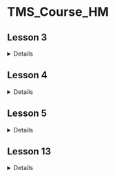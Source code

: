 # TMS_Course_HM

<h2>Lesson 3</h2>
<details>
1. Создать консольное приложение:<br>
   - Обмена значениями двух переменных (при возможности не создавать третью переменную).<br>
   - Реализовать сравнение двух введенных с клавиатуры чисел. После сравнения, программа не должна закрываться,<br>
   а должна ожидать ввод следующих цифр для сравнения<br>
  - Реализовать алгоритм, который определяет является ли введенное целочисленное число полиндромом 
  (читается одинаково слева направо и справа налево, для преобразования к типу int использовать Convert.ToInt32())<br>
</details>

<h2>Lesson 4</h2>
<details>
1. Создать консольное приложение: <br>
    - Приложение должно создавать массив целых чисел, размер которого должен задавать пользователь с клавиатуры. <br>
    - Массив необходимо заполнить произвольными целыми числами (для генерации чисел нужно использовать <br>
    Random rand = new Random(); int value = rand.Next(-100, 100);).<br>
    Сгенерированный массив необходимо вывести на экран<br>
    - С помощью математических операций, условий и циклов на консоль необходимо вывести наибольшее значение в массиве, наименьшее значение в массиве,<br> 
    общую сумму всех элементов, среднее арифметическое всех элементов. Вычисленные значения необходимо вывести на экран<br>
   - Программа должна ожидать нажатия клавиши клавиатуры для завершения работы программы.<br>
   * Выполнить сортировку элементов массива по убыванию и вывести результат на экран, ,без использования методов класса Array.<br>
2. * Тоже самое только массив должен быть двумерный - матрица.<br>
3. Создать программу-переводчик, которая знает 10 английских слов. Пользователь должен ввести слово на английском, программа выводит перевод на русском.<br> 
В случае если слова нет, то нужно вывести на консоль сообщение "Слово не было найдено".<br>
Для решения задачи можно использовать класс Dictionary<string, string> и методы этого класса, такие как ContainsKey().... 
</details>

<h2>Lesson 5</h2>
   <details>
   5. Написать валютный калькулятор:<br>
 5.1 Программа должна обладать следующим функционалом:<br>
   - Программа должна создавать CurrencyConverter с разными курсами валют(СurrencyConverter.AddExchangeRate()).<br>
Можно добавить до 10 разных курсов, придумать самим<br>
   - Отображать пользователю имеющиеся курсы - CurrencyConverter.ToString()<br>
   - Конвертировать валюты и отображать полученный результат - пользователь вводит название валюты, <br>
название валюты в которую необходимо выполнить конвертацию и значение, указывающие объем первой валюты<br>
 5.2 Программа должна содержать следующие сущности (каждая сущность в отдельном классе):<br>
    - Перечисление Currencies – можно добавить до 10 разных валют.<br>
</details>


<h2>Lesson 13</h2>
   <details>
1. Cоздать пользовательский Middleware и добавить его в конвейер обработки запроса через расширяющий метод.
Задача этого компонента выполнять запись в файл адрес, по которому пользователь обратился к приложению.
2. Создать модель Worker c полями: Name, Age, DateOfBirth, Address.
3. Создать контроллер, который будет принимать пользовательские запросы. 
Например, контроллер будет возвращать в ответ пользователю представление с данными модели Worker. 
Создание экземпляра класса Worker произвольное, можно создавать в момент выполнения метода контроллера.
4. Создать все пять типов фильтров и добавить в глобальную область. Методы фильтров должны выполнять запись в отдельный файл.
Проанализировать когда и в какой последовательности вызываются методы фильтров.
</details>
